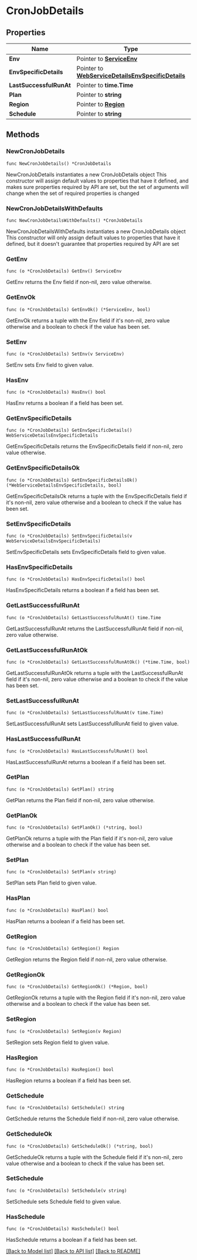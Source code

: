 # CronJobDetails

## Properties

Name | Type | Description | Notes
------------ | ------------- | ------------- | -------------
**Env** | Pointer to [**ServiceEnv**](ServiceEnv.md) |  | [optional] 
**EnvSpecificDetails** | Pointer to [**WebServiceDetailsEnvSpecificDetails**](WebServiceDetailsEnvSpecificDetails.md) |  | [optional] 
**LastSuccessfulRunAt** | Pointer to **time.Time** |  | [optional] 
**Plan** | Pointer to **string** |  | [optional] 
**Region** | Pointer to [**Region**](Region.md) |  | [optional] 
**Schedule** | Pointer to **string** |  | [optional] 

## Methods

### NewCronJobDetails

`func NewCronJobDetails() *CronJobDetails`

NewCronJobDetails instantiates a new CronJobDetails object
This constructor will assign default values to properties that have it defined,
and makes sure properties required by API are set, but the set of arguments
will change when the set of required properties is changed

### NewCronJobDetailsWithDefaults

`func NewCronJobDetailsWithDefaults() *CronJobDetails`

NewCronJobDetailsWithDefaults instantiates a new CronJobDetails object
This constructor will only assign default values to properties that have it defined,
but it doesn't guarantee that properties required by API are set

### GetEnv

`func (o *CronJobDetails) GetEnv() ServiceEnv`

GetEnv returns the Env field if non-nil, zero value otherwise.

### GetEnvOk

`func (o *CronJobDetails) GetEnvOk() (*ServiceEnv, bool)`

GetEnvOk returns a tuple with the Env field if it's non-nil, zero value otherwise
and a boolean to check if the value has been set.

### SetEnv

`func (o *CronJobDetails) SetEnv(v ServiceEnv)`

SetEnv sets Env field to given value.

### HasEnv

`func (o *CronJobDetails) HasEnv() bool`

HasEnv returns a boolean if a field has been set.

### GetEnvSpecificDetails

`func (o *CronJobDetails) GetEnvSpecificDetails() WebServiceDetailsEnvSpecificDetails`

GetEnvSpecificDetails returns the EnvSpecificDetails field if non-nil, zero value otherwise.

### GetEnvSpecificDetailsOk

`func (o *CronJobDetails) GetEnvSpecificDetailsOk() (*WebServiceDetailsEnvSpecificDetails, bool)`

GetEnvSpecificDetailsOk returns a tuple with the EnvSpecificDetails field if it's non-nil, zero value otherwise
and a boolean to check if the value has been set.

### SetEnvSpecificDetails

`func (o *CronJobDetails) SetEnvSpecificDetails(v WebServiceDetailsEnvSpecificDetails)`

SetEnvSpecificDetails sets EnvSpecificDetails field to given value.

### HasEnvSpecificDetails

`func (o *CronJobDetails) HasEnvSpecificDetails() bool`

HasEnvSpecificDetails returns a boolean if a field has been set.

### GetLastSuccessfulRunAt

`func (o *CronJobDetails) GetLastSuccessfulRunAt() time.Time`

GetLastSuccessfulRunAt returns the LastSuccessfulRunAt field if non-nil, zero value otherwise.

### GetLastSuccessfulRunAtOk

`func (o *CronJobDetails) GetLastSuccessfulRunAtOk() (*time.Time, bool)`

GetLastSuccessfulRunAtOk returns a tuple with the LastSuccessfulRunAt field if it's non-nil, zero value otherwise
and a boolean to check if the value has been set.

### SetLastSuccessfulRunAt

`func (o *CronJobDetails) SetLastSuccessfulRunAt(v time.Time)`

SetLastSuccessfulRunAt sets LastSuccessfulRunAt field to given value.

### HasLastSuccessfulRunAt

`func (o *CronJobDetails) HasLastSuccessfulRunAt() bool`

HasLastSuccessfulRunAt returns a boolean if a field has been set.

### GetPlan

`func (o *CronJobDetails) GetPlan() string`

GetPlan returns the Plan field if non-nil, zero value otherwise.

### GetPlanOk

`func (o *CronJobDetails) GetPlanOk() (*string, bool)`

GetPlanOk returns a tuple with the Plan field if it's non-nil, zero value otherwise
and a boolean to check if the value has been set.

### SetPlan

`func (o *CronJobDetails) SetPlan(v string)`

SetPlan sets Plan field to given value.

### HasPlan

`func (o *CronJobDetails) HasPlan() bool`

HasPlan returns a boolean if a field has been set.

### GetRegion

`func (o *CronJobDetails) GetRegion() Region`

GetRegion returns the Region field if non-nil, zero value otherwise.

### GetRegionOk

`func (o *CronJobDetails) GetRegionOk() (*Region, bool)`

GetRegionOk returns a tuple with the Region field if it's non-nil, zero value otherwise
and a boolean to check if the value has been set.

### SetRegion

`func (o *CronJobDetails) SetRegion(v Region)`

SetRegion sets Region field to given value.

### HasRegion

`func (o *CronJobDetails) HasRegion() bool`

HasRegion returns a boolean if a field has been set.

### GetSchedule

`func (o *CronJobDetails) GetSchedule() string`

GetSchedule returns the Schedule field if non-nil, zero value otherwise.

### GetScheduleOk

`func (o *CronJobDetails) GetScheduleOk() (*string, bool)`

GetScheduleOk returns a tuple with the Schedule field if it's non-nil, zero value otherwise
and a boolean to check if the value has been set.

### SetSchedule

`func (o *CronJobDetails) SetSchedule(v string)`

SetSchedule sets Schedule field to given value.

### HasSchedule

`func (o *CronJobDetails) HasSchedule() bool`

HasSchedule returns a boolean if a field has been set.


[[Back to Model list]](../README.md#documentation-for-models) [[Back to API list]](../README.md#documentation-for-api-endpoints) [[Back to README]](../README.md)


